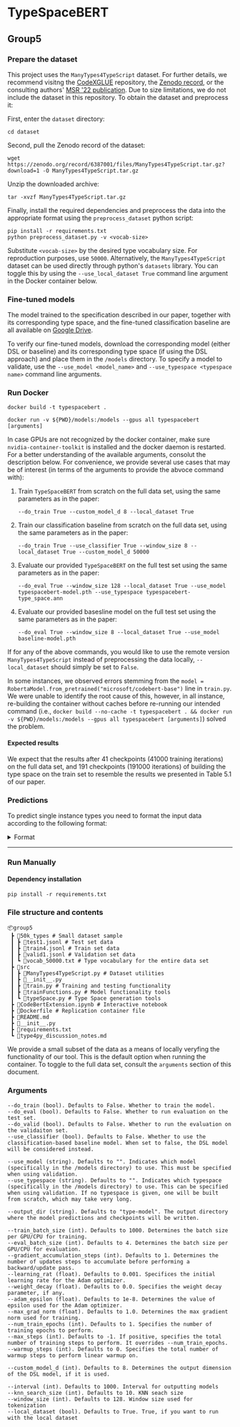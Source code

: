 # TypeSpaceBERT
## Group5

### Prepare the dataset

This project uses the `ManyTypes4TypeScript` dataset. For further details, we recommend visitng the [CodeXGLUE](https://github.com/microsoft/CodeXGLUE/tree/main/Code-Code/TypePrediction-TypeScript) repository, the [Zenodo record](https://zenodo.org/record/6387001), or the consulting authors' [MSR '22 publication](https://www.kevinrjesse.com/pdfs/ManyTypes4TypeScript.pdf). Due to size limitations, we do not include the dataset in this repository. To obtain the dataset and preprocess it:

First, enter the `dataset` directory:

```
cd dataset
```

Second, pull the Zenodo record of the dataset:

```
wget https://zenodo.org/record/6387001/files/ManyTypes4TypeScript.tar.gz?download=1 -O ManyTypes4TypeScript.tar.gz
```

Unzip the downloaded archive:

```
tar -xvzf ManyTypes4TypeScript.tar.gz
```

Finally, install the required dependencies and preprocess the data into the appropriate format using the `preprocess_dataset` python script:

```
pip install -r requirements.txt
python preprocess_dataset.py -v <vocab-size> 
```

Substitute `<vocab-size>` by the desired type vocabulary size. For reproduction purposes, use `50000`. Alternatively, the `ManyTypes4TypeScript` dataset can be used directly through python's `datasets` library. You can toggle this by using the `--use_local_dataset True` command line argument in the Docker container below.

### Fine-tuned models

The model trained to the specification described in our paper, together with its corresponding type space, and the fine-tuned classification baseline are all available on [Google Drive](https://drive.google.com/drive/folders/1-9SD27j9PFIpHO71G4Zduc-1CgCXuVqR).

To verify our fine-tuned models, download the corresponding model (either DSL or baseline) and its corresponding type space (if using the DSL approach) and place them in the `/models` directory. To specify a model to validate, use the `--use_model <model_name>` and `--use_typespace <typespace name>` command line arguments.

### Run Docker

```
docker build -t typespacebert .
```

```
docker run -v ${PWD}/models:/models --gpus all typespacebert [arguments]
```

In case GPUs are not recognized by the docker container, make sure `nvidia-container-toolkit` is installed and the docker daemon is restarted. For a better understanding of the available arguments, consolut the description below. For convenience, we provide several use cases that may be of interest (in terms of the arguments to provide the abvoce command with):

1. Train `TypeSpaceBERT` from scratch on the full data set, using the same parameters as in the paper:

   ```--do_train True --custom_model_d 8 --local_dataset True```

2. Train our classification baseline from scratch on the full data set, using the same parameters as in the paper:

   ```--do_train True --use_classifier True --window_size 8 --local_dataset True --custom_model_d 50000```

3. Evaluate our provided `TypeSpaceBERT` on the full test set using the same parameters as in the paper:

   ```--do_eval True --window_size 128 --local_dataset True --use_model typespacebert-model.pth --use_typespace typespacebert-type_space.ann```

4. Evaluate our provided basesline model on the full test set using the same parameters as in the paper:

   ```--do_eval True --window_size 8 --local_dataset True --use_model baseline-model.pth```

If for any of the above commands, you would like to use the remote version `ManyTypes4TypeScript` instead of preprocessing the data locally, `--local_dataset` should simply be set to `False`.

In some instances, we observed errors stemming from the `model = RobertaModel.from_pretrained("microsoft/codebert-base")` line in `train.py`. We were unable to identify the root cause of this, however, in all instance, re-building the container without caches before re-running our intended command (i.e., `docker build --no-cache -t typespacebert . && docker run -v ${PWD}/models:/models --gpus all typespacebert [arguments]`) solved the problem.

#### Expected results

We expect that the results after 41 checkpoints (41000 training iterations) on the full data set, and 191 checkpoints (191000 iterations) of building the type space on the train set to resemble the results we presented in Table 5.1 of our paper.

### Predictions

To predict single instance types you need to format the input data according to the following format:

<details>
   <summary>Format</summary>

   ```bash
      $ docker run -v ${PWD}/models:/models --rm --gpus all typespacebert --do_predict '["import", "{", "reactive", ",", "ref", ",", "watch", ",", "Ref", "}", "from", "'@vue/composition-api'", ";", "interface", "Options", "<", "T", ">", "{", "pendingDelay", "?", ":", "number", "|", "Ref", "<", "number", ">", ";", "promise", "?", ":", "Promise", "<", "T", ">", "|", "Ref", "<", "Promise", "<", "T", ">", ">", "|", "Ref", "<", "Promise", "<", "T", ">", "|", "null", ">", "|", "null", ";", "}", "export", "function", "usePromise", "<", "T", ">", "(", "options", "=", "{", "}", ")", "{", "const", "state", "=", "reactive", "(", "{", "promise", ":", "ref", "<", "Promise", "<", "T", ">", "|", "null", ">", "(", "options", ".", "promise", "||", "null", ")", ",", "isPending", ":", "ref", "(", "true", ")", ",", "data", ":", "ref", "<", "T", "|", "null", ">", "(", "null", ")", ",", "error", ":", "ref", "<", "Error", "|", "null", ">", "(", "null", ")", ",", "isDelayOver", ":", "ref", "(", "false", ")", ",", "}", ")", ";", "let", "timerId", "=", "null", ";", "const", "localOptions", "=", "reactive", "(", "{", "pendingDelay", ":", "options", ".", "pendingDelay", "==", "null", "?", "200", ":", "options", ".", "pendingDelay", ",", "}", ")", ";", "function", "setupDelay", "(", ")", "{", "if", "(", "localOptions", ".", "pendingDelay", ">", "0", ")", "{", "state", ".", "isDelayOver", "=", "false", ";", "if", "(", "timerId", ")", "clearTimeout", "(", "timerId", ")", ";", "timerId", "=", "setTimeout", "(", "(", ")", "=>", "(", "state", ".", "isDelayOver", "=", "true", ")", ",", "localOptions", ".", "pendingDelay", ")", ";", "}", "else", "{", "state", ".", "isDelayOver", "=", "true", ";", "}", "}", "watch", "(", "(", ")", "=>", "state", ".", "promise", ",", "newPromise", "=>", "{", "state", ".", "isPending", "=", "true", ";", "state", ".", "error", "=", "null", ";", "if", "(", "!", "newPromise", ")", "{", "state", ".", "data", "=", "null", ";", "state", ".", "isDelayOver", "=", "false", ";", "if", "(", "timerId", ")", "clearTimeout", "(", "timerId", ")", ";", "timerId", "=", "null", ";", "return", ";", "}", "setupDelay", "(", ")", ";", "newPromise", ".", "then", "(", "value", "=>", "{", "if", "(", "state", ".", "promise", "===", "newPromise", ")", "{", "state", ".", "data", "=", "value", ";", "state", ".", "isPending", "=", "false", ";", "}", "}", ")", ".", "catch", "(", "err", "=>", "{", "if", "(", "state", ".", "promise", "===", "newPromise", ")", "{", "state", ".", "error", "=", "err", ";", "state", ".", "isPending", "=", "false", ";", "}", "}", ")", ";", "}", ")", ";", "return", "{", "state", ",", "options", ":", "localOptions", ",", "set", ":", "(", "p", ")", "=>", "(", "state", ".", "promise", "=", "p", ")", ",", "}", ";", "}"]' '[null, null, null, null, null, null, null, null, null, null, null, null, null, null, null, null, null, null, null, null, null, null, null, null, null, null, null, null, null, null, null, null, null, null, null, null, null, null, null, null, null, null, null, null, null, null, null, null, null, null, null, null, null, null, null, null, null, null, null, null, null, null, null, null, null, "Readonly", null, null, null, null, null, null, null, null, null, null, null, null, null, null, null, null, null, null, null, null, null, null, null, null, null, null, null, null, null, null, null, null, null, null, null, null, null, null, null, null, null, null, null, null, null, null, null, null, null, null, null, null, null, null, null, null, null, null, null, null, null, null, null, null, null, null, null, null, null, null, null, null, "<MASK>", null, null, null, null, null, null, null, null, null, null, null, null, null, null, null, null, null, null, null, null, null, null, null, null, null, null, null, null, null, null, null, null, null, null, null, null, null, null, null, null, null, null, null, null, null, null, null, null, null, null, null, null, null, null, null, null, null, null, null, null, null, null, null, null, null, null, null, null, null, null, null, null, null, null, null, null, null, null, null, null, null, null, null, null, null, null, null, null, null, null, null, null, null, null, null, null, null, null, null, null, null, null, null, null, null, null, null, null, null, null, null, null, null, null, null, null, null, null, null, null, null, null, null, null, null, null, null, null, null, null, null, null, null, null, null, null, null, null, null, null, null, null, null, null, null, null, null, null, null, null, null, null, null, null, null, null, null, null, null, null, null, null, null, null, null, null, null, null, null, null, null, null, null, null, null, null, null, null, null, null, null, null, null, null, null, null, null, null, null, null, null, null, null, null, null, null, null, null, null, null, null, null, null, null, null, null, null, null, null, null, null, null, null, null, null, null, null, null, null, null, null, null, null, null, "Promise", null, null, null, null, null, null, null, null, null, null, null, null, null]'
   ```

   ### Requirements
   - `--do_predict` signals that a prediction needs to be made based on the provided model and type space. It expects two arguments:
     - `input_ids` string of list of strings of code tokens.
     - `m_labels` string of list of strings with the correspondings labels for the code tokens. 
       - Insert `<MASK>` to mask a type for the model to predict
       - `null` can also be types, therefore make sure that `null` types have the corresponding quotations like `"null"` to be recognized.
     - A model called `typespacebert-model.pth` or specified using the arguments.
     - A type space called `typespacebert-type_space.ann` or specified using the arguments.
     - Make sure you have an input example that is larger then the used window size, otherwise no results will be returned.

   ### Result
   The result is printed out in the terminal in the following format, which indicates the predicted types with its corresponding confidence score: 

   ```bash
      PREDICTION: {'boolean': 0.15843932854290083, 'Props': 0.11041888897857288, 'string': 0.14256076847743712, 'number': 0.09823127675068363}
   ```

</details>

---

### Run Manually

#### Dependency installation
```
pip install -r requirements.txt
```

### File structure and contents

```
📦group5
 ┣ 📂50k_types # Small dataset sample
 ┃ ┣ 📜test1.jsonl # Test set data
 ┃ ┣ 📜train4.jsonl # Train set data
 ┃ ┣ 📜valid1.jsonl # Validation set data
 ┃ ┗ 📜vocab_50000.txt # Type vocabulary for the entire data set
 ┣ 📂src
 ┃ ┣ 📜ManyTypes4TypeScript.py # Dataset utilities
 ┃ ┣ 📜__init__.py
 ┃ ┣ 📜train.py # Training and testing functionality
 ┃ ┣ 📜trainFunctions.py # Model functionality tools
 ┃ ┗ 📜typeSpace.py # Type Space generation tools
 ┣ 📜CodeBertExtension.ipynb # Interactive notebook
 ┣ 📜Dockerfile # Replication container file
 ┣ 📜README.md
 ┣ 📜__init__.py
 ┣ 📜requirements.txt
 ┗ 📜type4py_discussion_notes.md
```


We provide a small subset of the data as a means of locally veryfing the functionality of our tool. This is the default option when running the container. To toggle to the full data set, consult the `arguments` section of this document.



### Arguments

```
--do_train (bool). Defaults to False. Whether to train the model.
--do_eval (bool). Defaults to False. Whether to run evaluation on the test set.
--do_valid (bool). Defaults to False. Whether to run the evaluation on the validaiton set.
--use_classifier (bool). Defaults to False. Whether to use the classification-based baseline model. When set to false, the DSL model will be considered instead.

--use_model (string). Defaults to "". Indicates which model (specifically in the /models directory) to use. This must be specified when using validation.
--use_typespace (string). Defaults to "". Indicates which typespace (specifically in the /models directory) to use. This can be specified when using validation. If no typespace is given, one will be built from scratch, which may take very long.

--output_dir (string). Defaults to "type-model". The output directory where the model predictions and checkpoints will be written.

--train_batch_size (int). Defaults to 1000. Determines the batch size per GPU/CPU for training.
--eval_batch_size (int). Defaults to 4. Determines the batch size per GPU/CPU for evaluation.
--gradient_accumulation_steps (int). Defaults to 1. Determines the number of updates steps to accumulate before performing a backward/update pass.
--learning_rat (float). Defaults to 0.001. Specifices the initial learning rate for the Adam optimizer.
--weight_decay (float). Defaults to 0.0. Specifies the weight decay parameter, if any.
--adam_epsilon (float). Defaults to 1e-8. Determines the value of epsilon used for the Adam optimizer.
--max_grad_norm (float). Defaults to 1.0. Determines the max gradient norm used for training.
--num_train_epochs (int). Defaults to 1. Specifies the number of training epochs to perform.
--max_steps (int). Defaults to -1. If positive, specifies the total number of training steps to perform. It overrides --num_train_epochs.
--warmup_steps (int). Defaults to 0. Specifies the total number of warmup steps to perform linear warmup on.

--custom_model_d (int). Defaults to 8. Determines the output dimension of the DSL model, if it is used.

--interval (int). Defaults to 1000. Interval for outputting models
--knn_search_size (int). Defaults to 10. KNN seach size
--window_size (int). Defaults to 128. Window size used for tokenization              
--local_dataset (bool). Defaults to True. True, if you want to run with the local dataset 
```
